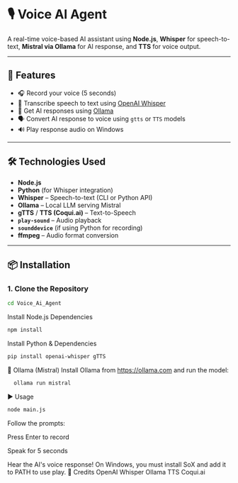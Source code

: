 # 🎙️ Voice AI Agent

A real-time voice-based AI assistant using **Node.js**, **Whisper** for speech-to-text, **Mistral via Ollama** for AI response, and **TTS** for voice output.

---

## 🚀 Features

- 🎧 Record your voice (5 seconds)
- 📝 Transcribe speech to text using [OpenAI Whisper](https://github.com/openai/whisper)
- 💬 Get AI responses using [Ollama](https://ollama.com/)
- 🗣️ Convert AI response to voice using `gtts` or `TTS` models
- 🔊 Play response audio on Windows

---

## 🛠️ Technologies Used

- **Node.js**
- **Python** (for Whisper integration)
- **Whisper** – Speech-to-text (CLI or Python API)
- **Ollama** – Local LLM serving Mistral
- **gTTS** / **TTS (Coqui.ai)** – Text-to-Speech
- **`play-sound`** – Audio playback
- **`sounddevice`** (if using Python for recording)
- **ffmpeg** – Audio format conversion

---

## 📦 Installation

### 1. Clone the Repository

```bash
cd Voice_Ai_Agent
```

Install Node.js Dependencies
```bash
npm install
```

Install Python & Dependencies
```bash
pip install openai-whisper gTTS
```
🔹 Ollama (Mistral)
Install Ollama from https://ollama.com and run the model:
```bash
  ollama run mistral
```
▶️ Usage
```bash
node main.js
```
Follow the prompts:

Press Enter to record

Speak for 5 seconds

Hear the AI's voice response!
On Windows, you must install SoX and add it to PATH to use play.
🔗 Credits
OpenAI Whisper
Ollama
TTS Coqui.ai
